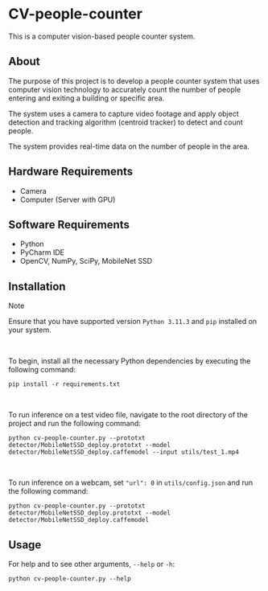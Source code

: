 # CV-people-counter

This is a computer vision-based people counter system.

## About

The purpose of this project is to develop a people counter system that uses computer vision technology to accurately count the number of people entering and exiting a building or specific area.

The system uses a camera to capture video footage and apply object detection and tracking algorithm (centroid tracker) to detect and count people.

The system provides real-time data on the number of people in the area.

## Hardware Requirements

- Camera
- Computer (Server with GPU)

## Software Requirements

- Python
- PyCharm IDE
- OpenCV, NumPy, SciPy, MobileNet SSD

## Installation

> [!NOTE]
> Ensure that you have supported version `Python 3.11.3` and `pip` installed on your system.
<br />

To begin, install all the necessary Python dependencies by executing the following command:

```
pip install -r requirements.txt
```
<br />
 
To run inference on a test video file, navigate to the root directory of the project and run the following command:

```
python cv-people-counter.py --prototxt detector/MobileNetSSD_deploy.prototxt --model detector/MobileNetSSD_deploy.caffemodel --input utils/test_1.mp4
```
<br />

To run inference on a webcam, set `"url": 0` in `utils/config.json` and run the following command:

```
python cv-people-counter.py --prototxt detector/MobileNetSSD_deploy.prototxt --model detector/MobileNetSSD_deploy.caffemodel
```

## Usage

For help and to see other arguments, `--help` or `-h`:

```
python cv-people-counter.py --help
```

